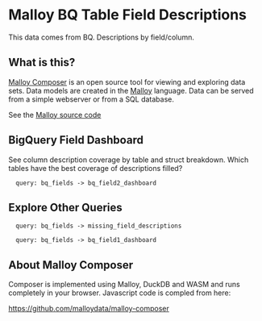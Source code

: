 # Malloy BQ Table Field Descriptions
This data comes from BQ. Descriptions by field/column.

## What is this?

[Malloy Composer](https://github.com/malloydata/malloy-composer) is an open source tool for viewing and exploring data sets.  Data models are created in the  [Malloy](https://github.com/looker-open-source/malloy/) language.  Data can be served from a simple webserver or from a SQL database.  

See the [Malloy source code](https://github.com/zachrenwick/malloy_test/) 


## BigQuery Field Dashboard

See column description coverage by table and struct breakdown. Which tables have the best coverage of descriptions filled?

<!-- malloy-query  
  name="Field Dashboard: See column description coverage by table and struct breakdown"
  model="bq_fields.malloy"
-->
```malloy
  query: bq_fields -> bq_field2_dashboard
```

## Explore Other Queries

<!-- malloy-query  
  name="Query one"
  model="bq_fields.malloy"
-->
```malloy
  query: bq_fields -> missing_field_descriptions
```

<!-- malloy-query  
  name="Field Dashboard Two"
  model="bq_fields.malloy"
-->
```malloy
  query: bq_fields -> bq_field1_dashboard
```


## About Malloy Composer
Composer is implemented using Malloy, DuckDB and WASM and runs completely
in your browser.  Javascript code is compled from here:

  https://github.com/malloydata/malloy-composer